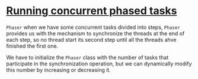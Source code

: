 # [Running concurrent phased tasks](running-concurrent-phased-tasks)

`Phaser` when we have some concurrent tasks divided into steps, `Phaser` provides us with the mechanism to synchronize the threads at the end of each step, so no thread start its second step until all the threads ahve finished the first one.

We have to initialize the `Phaser` class with the number of tasks that participate in the synchronization operation, but we can dynamically modify this number by increasing or decreasing it.

